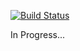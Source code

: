 [![Build Status](https://travis-ci.org/ind9/web-auto-extractor.svg?branch=master)](https://travis-ci.org/ind9/web-auto-extractor)

In Progress...
